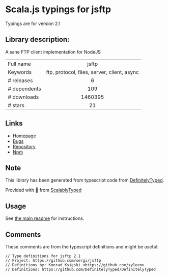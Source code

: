 
# Scala.js typings for jsftp

Typings are for version 2.1

## Library description:
A sane FTP client implementation for NodeJS

|                    |                 |
| ------------------ | :-------------: |
| Full name          | jsftp |
| Keywords           | ftp, protocol, files, server, client, async |
| # releases         | 6 |
| # dependents       | 109 |
| # downloads        | 1460395 |
| # stars            | 21 |

## Links
- [Homepage](https://github.com/sergi/jsftp)
- [Bugs](https://github.com/sergi/jsftp/issues)
- [Repository](https://github.com/sergi/jsftp)
- [Npm](https://www.npmjs.com/package/jsftp)
    


## Note
This library has been generated from typescript code from [DefinitelyTyped](https://definitelytyped.org).

Provided with :purple_heart: from [ScalablyTyped](https://github.com/oyvindberg/ScalablyTyped)

## Usage
See [the main readme](../../readme.md) for instructions.

## Comments

These comments are from the typescript definitions and might be useful:
```
// Type definitions for jsftp 2.1
// Project: https://github.com/sergi/jsftp
// Definitions by: Konrad Księski <https://github.com/xyleen>
// Definitions: https://github.com/DefinitelyTyped/DefinitelyTyped

```

